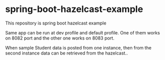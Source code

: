 # spring-boot-hazelcast-example
This repository is spring boot hazelcast example

Same app can be run at dev profile and default profile. One of them works on 8082 port and the other one works on 8083 port.

When sample Student data is posted from one instance, then from the second instance data can be retrieved from the hazelcast..
